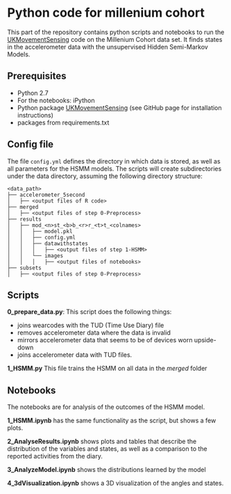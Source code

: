 # Python code for millenium cohort
This part of the repository contains python scripts and notebooks to run the
[UKMovementSensing](https://github.com/NLeSC/UKMovementSensing/) code on the Millenium Cohort data set.
It finds states in the accelerometer data with the unsupervised Hidden Semi-Markov Models.

## Prerequisites
* Python 2.7
* For the notebooks: iPython
* Python package [UKMovementSensing](https://github.com/NLeSC/UKMovementSensing/) (see GitHub page for installation instructions)
* packages from requirements.txt

## Config file
The file `config.yml` defines the directory in which data is stored, as well as all parameters for the HSMM models. The scripts will create subdirectories under the data directory, assuming the following directory structure:
```
<data_path>
├── accelerometer_5second
│   ├── <output files of R code>
├── merged
│   ├── <output files of step 0-Preprocess>
├── results
│   ├── mod_<n>st_<b>b_<r>r_<t>t_<colnames>
│   │   ├── model.pkl
│   │   ├── config.yml
│   │   ├── datawithstates
│   │   │   ├── <output files of step 1-HSMM>
│   │   └── images
│   │   │   ├── <output files of notebooks>
├── subsets
│   ├── <output files of step 0-Preprocess>
```


## Scripts
**0_prepare_data.py**: This script does the following things:
* joins wearcodes with the TUD (Time Use Diary) file
* removes accelerometer data where the data is invalid
* mirrors accelerometer data that seems to be of devices worn upside-down
* joins accelerometer data with TUD files.

**1_HSMM.py** This file trains the HSMM on all data in the *merged* folder

## Notebooks
The notebooks are for analysis of the outcomes of the HSMM model.

**1_HSMM.ipynb** has the same functionality as the script, but shows a few plots.

**2_AnalyseResults.ipynb** shows plots and tables that describe the distribution of the variables and states,
as well as a comparison to the reported activities from the diary.

**3_AnalyzeModel.ipynb** shows the distributions learned by the model

**4_3dVisualization.ipynb** shows a 3D visualization of the angles and states.
